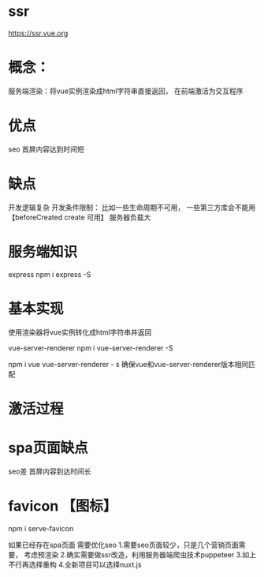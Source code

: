 # ssr
https://ssr.vue.org

# 概念： 
服务端渲染：将vue实例渲染成html字符串直接返回， 在前端激活为交互程序

# 优点
seo
首屏内容达到时间短

# 缺点
开发逻辑复杂
开发条件限制： 比如一些生命周期不可用， 一些第三方库会不能用 【beforeCreated  create 可用】
服务器负载大


# 服务端知识
express
npm i express -S


# 基本实现
使用渲染器将vue实例转化成html字符串并返回

vue-server-renderer
npm i vue-server-renderer -S


npm i vue vue-server-renderer - s 确保vue和vue-server-renderer版本相同匹配


# 激活过程



# spa页面缺点
seo差
首屏内容到达时间长

 
# favicon 【图标】
npm i serve-favicon



如果已经存在spa页面 需要优化seo
1.需要seo页面较少，只是几个营销页面需要， 考虑预渲染
2.确实需要做ssr改造，利用服务器端爬虫技术puppeteer
3.如上不行再选择重构
4.全新项目可以选择nuxt.js



